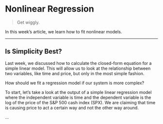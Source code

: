 # Nonlinear Regression

> Get wiggly.

In this week’s article, we learn how to fit nonlinear models.

---

## Is Simplicity Best?

Last week, we discussed how to calculate the closed-form equation for a simple linear model. This will allow us to look at the relationship between two variables, like time and price, but only in the most simple fashion.

How should we fit a regression model if our system is more complex?

To start, let’s take a look at the output of a simple linear regression model where the independent variable is time and the dependent variable is the log of the price of the S&P 500 cash index (SPX). We are claiming that time is causing price to act a certain way and not the other way around.

...
